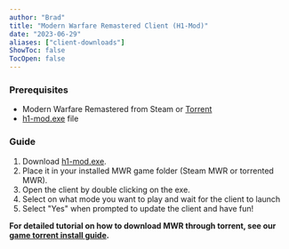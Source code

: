 ```yaml
---
author: "Brad"
title: "Modern Warfare Remastered Client (H1-Mod)"
date: "2023-06-29"
aliases: ["client-downloads"]
ShowToc: false
TocOpen: false
---
```


### Prerequisites
- Modern Warfare Remastered from Steam or [Torrent](https://github.com/CBServers/client-dowloads/raw/main/torrents/h1_full_files.torrent)
- [h1-mod.exe](https://github.com/auroramod/h1-mod/releases/download/v2.0.1/h1-mod.exe) file

### Guide
1. Download [h1-mod.exe](https://github.com/auroramod/h1-mod/releases/download/v2.0.1/h1-mod.exe).
2. Place it in your installed MWR game folder (Steam MWR or torrented MWR).
3. Open the client by double clicking on the exe.
4. Select on what mode you want to play and wait for the client to launch
5. Select "Yes" when prompted to update the client and have fun!

**For detailed tutorial on how to download MWR through torrent, see our [game torrent install guide](/guides/torrents).**